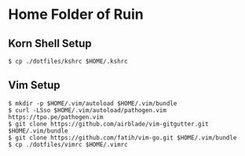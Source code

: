 # Home Folder of Ruin

## Korn Shell Setup

```ksh
$ cp ./dotfiles/kshrc $HOME/.kshrc
```

## Vim Setup

```ksh
$ mkdir -p $HOME/.vim/autoload $HOME/.vim/bundle
$ curl -LSso $HOME/.vim/autoload/pathogen.vim https://tpo.pe/pathogen.vim
$ git clone https://github.com/airblade/vim-gitgutter.git $HOME/.vim/bundle
$ git clone https://github.com/fatih/vim-go.git $HOME/.vim/bundle
$ cp ./dotfiles/vimrc $HOME/.vimrc
```
